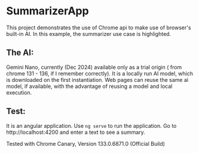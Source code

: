 # SummarizerApp

This project demonstrates the use of Chrome api to make use of browser's built-in AI. In this example, the summarizer use case is highlighted.


## The AI: 
Gemini Nano, currently (Dec 2024) available only as a trial origin ( from chrome 131 - 136, if I remember correctly). It is a locally run AI model, which is downloaded on the first instantiation. Web pages can reuse the same ai model, if available, with the advantage of reusing a model and local execution.


## Test:

It is an angular application.
Use `ng serve` to run the application.
Go to http://localhost:4200 and enter a text to see a summary.

Tested with Chrome Canary, Version 133.0.6871.0 (Official Build)